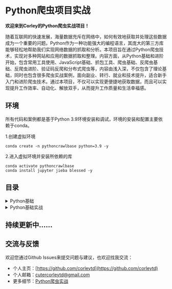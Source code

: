 # Python爬虫项目实战

**欢迎来到Corley的Python爬虫实战项目！**

随着互联网的快速发展，海量数据充斥在网络中，如何有效地获取并处理这些数据成为一个重要的问题。Python作为一种功能强大的编程语言，其庞大的第三方库能够轻松地帮助我们实现网络数据的抓取和分析。本项目旨在通过Python爬虫技术，实现对多种网站和应用的数据抓取和整理。内容方面，从Python基础和进阶开始，包含常用工具使用、JavaScript基础、抓包工具、爬虫基础、反爬虫基础、反爬虫进阶、验证码反爬和分布式爬虫等，内容由浅入深，不仅包含了理论基础，同时也包含很多爬虫实战案例，面向副业、转行、就业和技术提升，适合新手入门和进阶爬虫技术。通过本项目，不仅可以实现更便捷地获取数据，而且可以实现提升工作效率、自动化、解放双手，从而提升工作质量和生活幸福感。

## 环境

所有代码和案例都是基于Python 3.9环境安装和调试，环境的安装和配置主要依赖于conda。

1.创建虚拟环境

```shell
conda create -n pythoncrawlbase python=3.9 -y
```

2.进入虚拟环境并安装所依赖的库

```shell
conda activate pythoncrawlbase
conda install jupyter jieba blessed -y
```

## 目录
<details>
<summary>Python基础</summary>

- [简化聊天机器人](01_python_basic/simple_chatbot.py)
- [生成指定长度随机字符串](01_python_basic/random_str.py)
- [列表的常用方法](01_python_basic/list_methods.py)
- [元组与列表的区别](01_python_basic/tuple_list.py)
- [字典的方法](01_python_basic/dict_methods.py)
- [集合的方法](01_python_basic/set_methods.py)
- [Python中的浅拷贝与深拷贝](01_python_basic/copy_deepcopy.py)
- [if条件控制](01_python_basic/if_condition.py)
- [Python中的while和for循环](01_python_basic/while_for.py)
- [Python中的异常处理](01_python_basic/exception.py)
- [Python函数](01_python_basic/function.ipynb)
- [全局与局部作用域](01_python_basic/global_local_field.ipynb)
- [闭包](01_python_basic/closure.ipynb)
- [装饰器](01_python_basic/decorator.ipynb)
- [类与对象](01_python_basic/class_object.ipynb)
- [继承与多态](01_python_basic/inheritance_polymorphism.ipynb)

</details>

<details>
<summary>Python基础实战</summary>

- [简易词频统计器](applications/word_counter.py)
- [贪吃蛇小游戏](applications/snake_game)

</details>


## 持续更新中……

## 交流与反馈

欢迎您通过Github Issues来提交问题与建议，也欢迎找我交流：

- 个人主页：[https://github.com/corleytd](https://github.com/corleytd)
- 个人邮箱：[cutercorleytd@gmail.com](mailto:cutercorleytd@gmail.com)
- 更多细节：[Python爬虫实战](https://appxfexyp3p4519.h5.xiaoeknow.com/p/course/column/p_62847112e4b09dda1269d3f6)